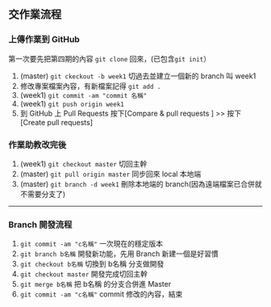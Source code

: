 ## 交作業流程

### 上傳作業到 GitHub

第一次要先把第四期的內容 `git clone` 回來，(已包含`git init`）

1. (master) `git ckeckout -b week1` 切過去並建立一個新的 branch 叫 week1
2. 修改專案檔案內容，有新檔案記得 `git add .`
3. (week1) `git commit -am "commit 名稱"`
4. (week1) `git push origin week1`
5. 到 GitHub 上 Pull Requests 按下[Compare & pull requests ] >> 按下[Create pull requests]

### 作業助教改完後

1. (week1) `git checkout master` 切回主幹
2. (master) `git pull origin master`  同步回來 local 本地端
3. (master) `git branch -d week1`  刪除本地端的 branch(因為遠端檔案已合併就不需要分支了)
	
---
	
### Branch 開發流程
1. `git commit -am "c名稱"` 一次現在的穩定版本
2. `git branch b名稱`  開發新功能，先用 Branch 新建一個是好習慣  
3. `git checkout b名稱`  切換到 b名稱 分支做開發
4. `git checkout master`  開發完成切回主幹
5. `git merge b名稱`  把 b名稱 的分支合併進 Master
6. `git commit -am "c名稱"`  commit 修改的內容，結束